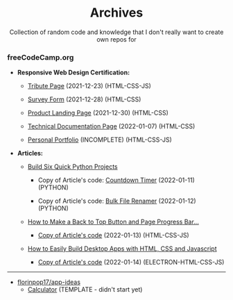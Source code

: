 <h1 align='center'>Archives</h1>
<p align='center'>Collection of random code and knowledge that I don't really want to create own repos for</p>





### freeCodeCamp.org

+ **Responsive Web Design Certification:**

	+ [Tribute Page](https://github.com/CottageCabbage/Archives/tree/main/FreeCodeCamp/1-Responsive-Web-Design/1-Tribute-Page) (2021-12-23) (HTML-CSS-JS)

	+ [Survey Form](https://github.com/CottageCabbage/Archives/tree/main/FreeCodeCamp/1-Responsive-Web-Design/2-Survey-Form) (2021-12-28) (HTML-CSS)

	+ [Product Landing Page](https://github.com/CottageCabbage/Archives/tree/main/FreeCodeCamp/1-Responsive-Web-Design/3-Product-Landing-Page) (2021-12-30) (HTML-CSS)

	+ [Technical Documentation Page](https://github.com/CottageCabbage/Archives/tree/main/FreeCodeCamp/1-Responsive-Web-Design/4-Technical-Documentation-Page) (2022-01-07) (HTML-CSS)

	+ [Personal Portfolio](https://github.com/CottageCabbage/Archives/tree/main/FreeCodeCamp/1-Responsive-Web-Design/5-Personal-Portfolio) (INCOMPLETE) (HTML-CSS-JS)


+ **Articles:** 

	+ [Build Six Quick Python Projects](https://www.freecodecamp.org/news/build-six-quick-python-projects/) 

		+ Copy of Article's code: [Countdown Timer](https://github.com/CottageCabbage/Archives/tree/main/FreeCodeCamp/Articles/Build-Six-Quick-Python-Projects/Countdown-Timer) (2022-01-11) (PYTHON)
		
		+ Copy of Article's code: [Bulk File Renamer](https://github.com/CottageCabbage/Archives/tree/main/FreeCodeCamp/Articles/Build-Six-Quick-Python-Projects/Renaming-Bulk-Files) (2022-01-12) (PYTHON)


	+ [How to Make a Back to Top Button and Page Progress Bar...](https://www.freecodecamp.org/news/back-to-top-button-and-page-progressbar-with-html-css-and-js/) 

		+ [Copy of Article's code](https://github.com/CottageCabbage/Archives/tree/main/FreeCodeCamp/Articles/How-to-Make-a-Back-to-Top-Button-and-Page-Progress-Bar) (2022-01-13) (HTML-CSS-JS)

	+ [How to Easily Build Desktop Apps with HTML, CSS and Javascript](https://www.freecodecamp.org/news/how-to-easily-build-desktop-apps-with-html-css-and-javascript-d3e3f03f95a5/)

		+ [Copy of Article's code](https://github.com/CottageCabbage/Archives/tree/main/FreeCodeCamp/Articles/How-to-Easily-Build-Desktop-Apps/simple-desktop-app-electronjs) (2022-01-14) (ELECTRON-HTML-CSS-JS)




---
+ [florinpop17/app-ideas](https://github.com/florinpop17/app-ideas)
	+ [Calculator](https://github.com/florinpop17/app-ideas/blob/master/Projects/1-Beginner/Calculator-App.md) (TEMPLATE - didn't start yet)